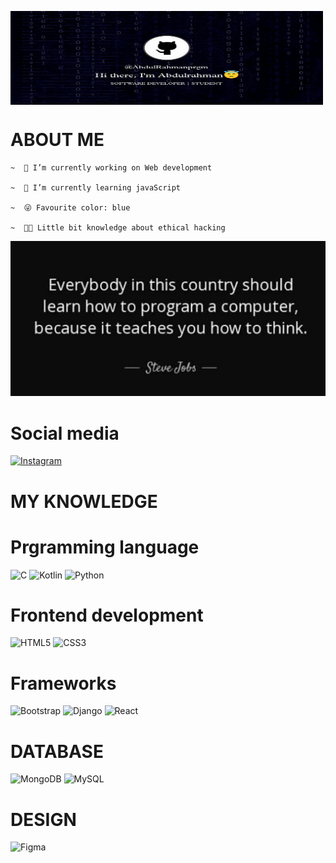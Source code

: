 <img src="Picsart_23-02-10_00-41-36-923.jpg" align="center"
width=500px; height=150px;>

# ABOUT ME
   
    ~  🔭 I’m currently working on Web development
  
    ~  🌱 I’m currently learning javaScript

    ~  😜 Favourite color: blue
    
    ~  🧑‍💻 Little bit knowledge about ethical hacking

<img src="IMG_20230210_004256.jpg" >

# Social media
[![Instagram](https://img.shields.io/badge/Instagram-%23E4405F.svg?logo=Instagram&logoColor=white)](https://instagram.com/_abdulrahman.a_) 

# MY KNOWLEDGE
# Prgramming language
![C](https://img.shields.io/badge/c-%2300599C.svg?style=for-the-badge&logo=c&logoColor=white) 
![Kotlin](https://img.shields.io/badge/kotlin-%230095D5.svg?style=for-the-badge&logo=kotlin&logoColor=white) 
![Python](https://img.shields.io/badge/python-3670A0?style=for-the-badge&logo=python&logoColor=ffdd54)
# Frontend development 
![HTML5](https://img.shields.io/badge/html5-%23E34F26.svg?style=for-the-badge&logo=html5&logoColor=white) 
![CSS3](https://img.shields.io/badge/css3-%231572B6.svg?style=for-the-badge&logo=css3&logoColor=white)
# Frameworks
![Bootstrap](https://img.shields.io/badge/bootstrap-%23563D7C.svg?style=for-the-badge&logo=bootstrap&logoColor=white) 
![Django](https://img.shields.io/badge/django-%23092E20.svg?style=for-the-badge&logo=django&logoColor=white) 
![React](https://img.shields.io/badge/react-%2320232a.svg?style=for-the-badge&logo=react&logoColor=%2361DAFB) 
# DATABASE
![MongoDB](https://img.shields.io/badge/MongoDB-%234ea94b.svg?style=for-the-badge&logo=mongodb&logoColor=white)
![MySQL](https://img.shields.io/badge/mysql-%2300f.svg?style=for-the-badge&logo=mysql&logoColor=white)
# DESIGN
![Figma](https://img.shields.io/badge/figma-%23F24E1E.svg?style=for-the-badge&logo=figma&logoColor=white)


